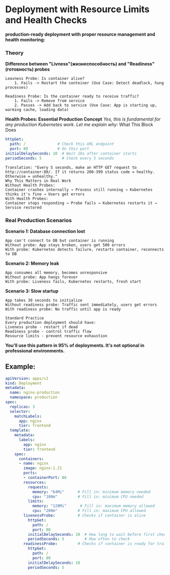 # Deployment with Resource Limits and Health Checks
**production-ready deployment with proper resource management and health monitoring:**

### Theory
**Difference between "Livness"(жизнеспособность) and "Readiness"(готовность) probes**
```
Leavness Probe: Is container alive?
	1. Fails -> Restart the conteiner (Use Case: Detect deadlock, hung processes)

Readiness Probe: Is the container ready to receive traffic?
	1. Fails -> Remove from service
	2. Passes -> Add back to service (Use Case: App is starting up, warming cache, loading data)
```

**Health Probes: Essential Production Concept**
*Yes, this is fundamental for any production Kubernetes work. Let me explain why:*
What This Block Does
```yaml
httpGet:
  path: /              # Check this URL endpoint
  port: 80             # On this port
initialDelaySeconds: 10  # Wait 10s after container starts
periodSeconds: 5         # Check every 5 seconds
```
```
Translation: "Every 5 seconds, make an HTTP GET request to http://container:80/. If it returns 200-399 status code = healthy. Otherwise = unhealthy."
Why This Matters in Real Work
Without Health Probes:
Container crashes internally → Process still running → Kubernetes thinks it's fine → Users get errors
With Health Probes:
Container stops responding → Probe fails → Kubernetes restarts it → Service restored
```

### Real Production Scenarios
**Scenario 1: Database connection lost**
```
App can't connect to DB but container is running
Without probe: App stays broken, users get 500 errors
With probe: Kubernetes detects failure, restarts container, reconnects to DB
```
**Scenario 2: Memory leak**
```
App consumes all memory, becomes unresponsive
Without probe: App hangs forever
With probe: Liveness fails, Kubernetes restarts, fresh start
```
**Scenario 3: Slow startup**
```
App takes 30 seconds to initialize
Without readiness probe: Traffic sent immediately, users get errors
With readiness probe: No traffic until app is ready
```
```
Standard Practice
Every production deployment should have:
Liveness probe - restart if dead
Readiness probe - control traffic flow
Resource limits - prevent resource exhaustion
```
**You'll use this pattern in 95% of deployments. It's not optional in professional environments.**

## Example:
```yaml
apiVersion: apps/v1
kind: Deployment
metadata:
  name: nginx-production
  namespace: production
spec:
  replicas: 3
  selector:
    matchLabels:
      app: nginx
      tier: frontend
  template:
    metadata:
      labels:
        app: nginx
        tier: frontend
    spec:
      containers:
      - name: nginx
        image: nginx:1.21
        ports:
        - containerPort: 80
        resources:
          requests:
            memory: "64Mi"      # Fill in: minimum memory needed
            cpu: "100m"         # Fill in: minimum CPU needed
          limits:
            memory: "128Mi"      # Fill in: maximum memory allowed
            cpu: "200m"         # Fill in: maximum CPU allowed
        livenessProbe:          # Checks if container is alive
          httpGet:
            path: /
            port: 80
          initialDelaySeconds: 10  # How long to wait before first check
          periodSeconds: 5         # How often to check
        readinessProbe:         # Checks if container is ready for traffic
          httpGet:
            path: /
            port: 80
          initialDelaySeconds: 10
          periodSeconds: 5
```